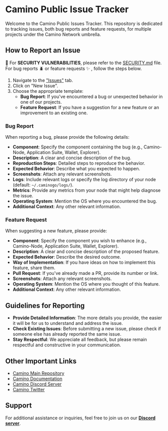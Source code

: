 # Camino Public Issue Tracker

Welcome to the Camino Public Issues Tracker. This repository is dedicated to tracking issues, both bug reports and 
feature requests, for multiple projects under the Camino Network umbrella.

## How to Report an Issue

:no_entry_sign: For **SECURITY VULNERABILITIES**, please refer to the [SECURITY.md](SECURITY.md) file. For bug reports :beetle: or feature requests :sparkles: , follow the steps below.

1. Navigate to the ["Issues"](https://github.com/chain4travel/camino-public-issues/issues) tab.
2. Click on "New Issue".
3. Choose the appropriate template:
   - **Bug Report**: If you've encountered a bug or unexpected behavior in one of our projects.
   - **Feature Request**: If you have a suggestion for a new feature or an improvement to an existing one.

### Bug Report

When reporting a bug, please provide the following details:

- **Component**: Specify the component containing the bug (e.g., Camino-Node, Application Suite, Wallet, Explorer).
- **Description**: A clear and concise description of the bug.
- **Reproduction Steps**: Detailed steps to reproduce the behavior.
- **Expected Behavior**: Describe what you expected to happen.
- **Screenshots**: Attach any relevant screenshots.
- **Logs**: Include relevant logs or specify the log directory of your node (default: `~/.caminogo/logs/`).
- **Metrics**: Provide any metrics from your node that might help diagnose the issue.
- **Operating System**: Mention the OS where you encountered the bug.
- **Additional Context**: Any other relevant information.

### Feature Request

When suggesting a new feature, please provide:

- **Component**: Specify the component you wish to enhance (e.g., Camino-Node, Application Suite, Wallet, Explorer).
- **Description**: A clear and concise description of the proposed feature.
- **Expected Behavior**: Describe the desired outcome.
- **Way of Implementation**: If you have ideas on how to implement this feature, share them.
- **Pull Request**: If you've already made a PR, provide its number or link.
- **Screenshots**: Attach any relevant screenshots.
- **Operating System**: Mention the OS where you thought of this feature.
- **Additional Context**: Any other relevant information.

## Guidelines for Reporting

- **Provide Detailed Information**: The more details you provide, the easier it will be for us to understand and address the issue.
- **Check Existing Issues**: Before submitting a new issue, please check if someone else has already reported the same issue.
- **Stay Respectful**: We appreciate all feedback, but please remain respectful and constructive in your communication.

## Other Important Links

- [Camino Main Repository](https://camino.network)
- [Camino Documentation](https://docs.camino.network/)
- [Camino Discord Server](https://discord.gg/camino)
- [Camino Twitter](https://twitter.com/camino_network)

## Support

For additional assistance or inquiries, feel free to join us on our [**Discord server**](https://discord.gg/camino).
